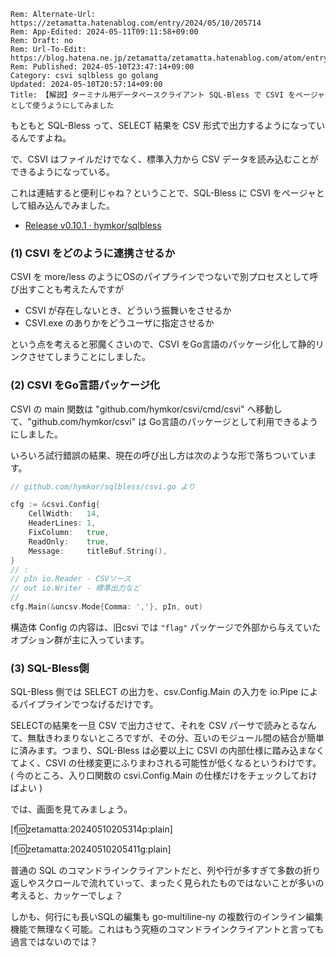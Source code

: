 ```header
Rem: Alternate-Url: https://zetamatta.hatenablog.com/entry/2024/05/10/205714
Rem: App-Edited: 2024-05-11T09:11:58+09:00
Rem: Draft: no
Rem: Url-To-Edit: https://blog.hatena.ne.jp/zetamatta/zetamatta.hatenablog.com/atom/entry/6801883189105309237
Rem: Published: 2024-05-10T23:47:14+09:00
Category: csvi sqlbless go golang
Updated: 2024-05-10T20:57:14+09:00
Title: 【解説】ターミナル用データベースクライアント SQL-Bless で CSVI をページャとして使うようにしてみました
```
もともと SQL-Bless って、SELECT 結果を CSV 形式で出力するようになっているんですよね。

で、CSVI はファイルだけでなく、標準入力から CSV データを読み込むことができるようになっている。

これは連結すると便利じゃね？ということで、SQL-Bless に CSVI をページャとして組み込んでみました。

+ [Release v0.10.1 · hymkor/sqlbless](https://github.com/hymkor/sqlbless/releases/tag/v0.10.1)

### (1) CSVI をどのように連携させるか

CSVI を more/less のようにOSのパイプラインでつないで別プロセスとして呼び出すことも考えたんですが

+ CSVI が存在しないとき、どういう振舞いをさせるか
+ CSVI.exe のありかをどうユーザに指定させるか

という点を考えると邪魔くさいので、CSVI をGo言語のパッケージ化して静的リンクさせてしまうことにしました。

### (2) CSVI をGo言語パッケージ化

CSVI の main 関数は "github.com/hymkor/csvi/cmd/csvi" へ移動して、"github.com/hymkor/csvi" は Go言語のパッケージとして利用できるようにしました。

いろいろ試行錯誤の結果、現在の呼び出し方は次のような形で落ちついています。

```go
// github.com/hymkor/sqlbless/csvi.go より

cfg := &csvi.Config{
    CellWidth:   14,
    HeaderLines: 1,
    FixColumn:   true,
    ReadOnly:    true,
    Message:     titleBuf.String(),
}
// :
// pIn io.Reader - CSVソース
// out io.Writer - 標準出力など
//
cfg.Main(&uncsv.Mode{Comma: ','}, pIn, out)
```

構造体 Config の内容は、旧csvi では `"flag"` パッケージで外部から与えていたオプション群が主に入っています。

### (3) SQL-Bless側

SQL-Bless 側では SELECT の出力を、csv.Config.Main の入力を io.Pipe によるパイプラインでつなげるだけです。

SELECTの結果を一旦 CSV で出力させて、それを CSV パーサで読みとるなんて、無駄きわまりないところですが、その分、互いのモジュール間の結合が簡単に済みます。つまり、SQL-Bless は必要以上に CSVI の内部仕様に踏み込まなくてよく、CSVI の仕様変更にふりまわされる可能性が低くなるというわけです。
( 今のところ、入り口関数の csvi.Config.Main の仕様だけをチェックしておけばよい )

では、画面を見てみましょう。

[f:id:zetamatta:20240510205314p:plain]

[f:id:zetamatta:20240510205411g:plain]

普通の SQL のコマンドラインクライアントだと、列や行が多すぎて多数の折り返しやスクロールで流れていって、まったく見られたものではないことが多いの考えると、カッケーでしょ？

しかも、何行にも長いSQLの編集も go-multiline-ny の複数行のインライン編集機能で無理なく可能。これはもう究極のコマンドラインクライアントと言っても過言ではないのでは？
